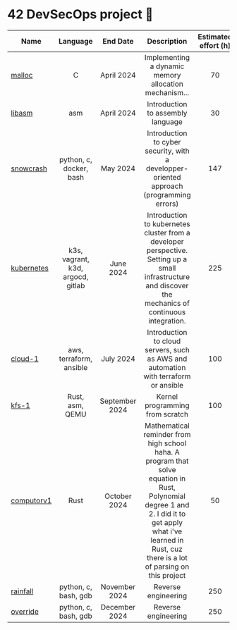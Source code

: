# 42 DevSecOps project 🧠

| Name  | Language      | End Date      |                       Description                 | Estimated effort (h)   | Difficulty (1 to 5) |
| ----- |:-------------:| :-----------: | :------------------------------------------------:| :---------------------:| :------------------:|
| [malloc](https://github.com/waseemnaseeven/42_DevSecOps/20_MALLOC) | C | April 2024 | Implementing a dynamic memory allocation mechanism... | 70 | 3,5 |
| [libasm](https://github.com/waseemnaseeven/42_DevSecOps/21_LIBASM) | asm | April 2024 | Introduction to assembly language | 30 | 2,5 |
| [snowcrash](https://github.com/waseemnaseeven/42_DevSecOps/22_SNOWCRASH) | python, c, docker, bash | May 2024 | Introduction to cyber security, with a developper-oriented approach (programming errors) | 147 | 3,5 |
| [kubernetes](https://github.com/waseemnaseeven/42_DevSecOps/tree/main/23_IOT) | k3s, vagrant, k3d, argocd, gitlab | June 2024 | Introduction to kubernetes cluster from a developer perspective. Setting up a small infrastructure and discover the mechanics of continuous integration. | 225 | 4 |
| [cloud-1](https://github.com/waseemnaseeven/42_DevSecOps/24_CLOUD-1) | aws, terraform, ansible | July 2024 | Introduction to cloud servers, such as AWS and automation with terraform or ansible | 100 | 2,5 |
| [kfs-1](https://github.com/waseemnaseeven/42_DevSecOps/25_KFS-1) | Rust, asm, QEMU | September 2024 | Kernel programming from scratch | 100 | 3 |
| [computorv1](https://github.com/waseemnaseeven/42_DevSecOps/26_COMPUTORV1) | Rust | October 2024 | Mathematical reminder from high school haha. A program that solve equation in Rust, Polynomial degree 1 and 2. I did it to get apply what i've learned in Rust, cuz there is a lot of parsing on this project | 50 | 3 |
| [rainfall](https://github.com/waseemnaseeven/42_DevSecOps/27_RAINFALL) | python, c, bash, gdb | November 2024 | Reverse engineering | 250 | 3,5 |
| [override](https://github.com/waseemnaseeven/42_DevSecOps/28_OVERRIDE) | python, c, bash, gdb | December 2024 | Reverse engineering | 250 | 3,5 |
